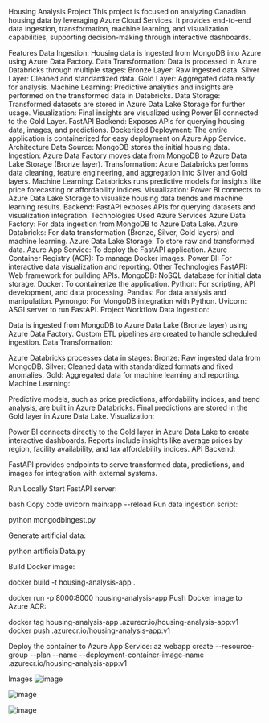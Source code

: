 Housing Analysis Project
This project is focused on analyzing Canadian housing data by leveraging Azure Cloud Services. It provides end-to-end data ingestion, transformation, machine learning, and visualization capabilities, supporting decision-making through interactive dashboards.

Features
Data Ingestion: Housing data is ingested from MongoDB into Azure using Azure Data Factory.
Data Transformation: Data is processed in Azure Databricks through multiple stages:
Bronze Layer: Raw ingested data.
Silver Layer: Cleaned and standardized data.
Gold Layer: Aggregated data ready for analysis.
Machine Learning: Predictive analytics and insights are performed on the transformed data in Databricks.
Data Storage: Transformed datasets are stored in Azure Data Lake Storage for further usage.
Visualization: Final insights are visualized using Power BI connected to the Gold Layer.
FastAPI Backend: Exposes APIs for querying housing data, images, and predictions.
Dockerized Deployment: The entire application is containerized for easy deployment on Azure App Service.
Architecture
Data Source: MongoDB stores the initial housing data.
Ingestion: Azure Data Factory moves data from MongoDB to Azure Data Lake Storage (Bronze layer).
Transformation: Azure Databricks performs data cleaning, feature engineering, and aggregation into Silver and Gold layers.
Machine Learning: Databricks runs predictive models for insights like price forecasting or affordability indices.
Visualization: Power BI connects to Azure Data Lake Storage to visualize housing data trends and machine learning results.
Backend: FastAPI exposes APIs for querying datasets and visualization integration.
Technologies Used
Azure Services
Azure Data Factory: For data ingestion from MongoDB to Azure Data Lake.
Azure Databricks: For data transformation (Bronze, Silver, Gold layers) and machine learning.
Azure Data Lake Storage: To store raw and transformed data.
Azure App Service: To deploy the FastAPI application.
Azure Container Registry (ACR): To manage Docker images.
Power BI: For interactive data visualization and reporting.
Other Technologies
FastAPI: Web framework for building APIs.
MongoDB: NoSQL database for initial data storage.
Docker: To containerize the application.
Python: For scripting, API development, and data processing.
Pandas: For data analysis and manipulation.
Pymongo: For MongoDB integration with Python.
Uvicorn: ASGI server to run FastAPI.
Project Workflow
Data Ingestion:

Data is ingested from MongoDB to Azure Data Lake (Bronze layer) using Azure Data Factory.
Custom ETL pipelines are created to handle scheduled ingestion.
Data Transformation:

Azure Databricks processes data in stages:
Bronze: Raw ingested data from MongoDB.
Silver: Cleaned data with standardized formats and fixed anomalies.
Gold: Aggregated data for machine learning and reporting.
Machine Learning:

Predictive models, such as price predictions, affordability indices, and trend analysis, are built in Azure Databricks.
Final predictions are stored in the Gold layer in Azure Data Lake.
Visualization:

Power BI connects directly to the Gold layer in Azure Data Lake to create interactive dashboards.
Reports include insights like average prices by region, facility availability, and tax affordability indices.
API Backend:

FastAPI provides endpoints to serve transformed data, predictions, and images for integration with external systems.


Run Locally
Start FastAPI server:

bash
Copy code
uvicorn main:app --reload
Run data ingestion script:

python mongodbingest.py

Generate artificial data:

python artificialData.py


Build Docker image:

docker build -t housing-analysis-app .


docker run -p 8000:8000 housing-analysis-app
Push Docker image to Azure ACR:

docker tag housing-analysis-app <acr-name>.azurecr.io/housing-analysis-app:v1
docker push <acr-name>.azurecr.io/housing-analysis-app:v1

Deploy the container to Azure App Service:
az webapp create --resource-group <resource-group-name> --plan <app-service-plan> --name <web-app-name> --deployment-container-image-name <acr-name>.azurecr.io/housing-analysis-app:v1


Images
![image](https://github.com/user-attachments/assets/1e5d9ce6-269a-4a9d-8943-34a765ac99b2)

![image](https://github.com/user-attachments/assets/59ed7198-6742-4b56-9727-1fbad53ce262)

![image](https://github.com/user-attachments/assets/d6c9e9a0-7c17-4c7f-a706-c561cdc8a554)
